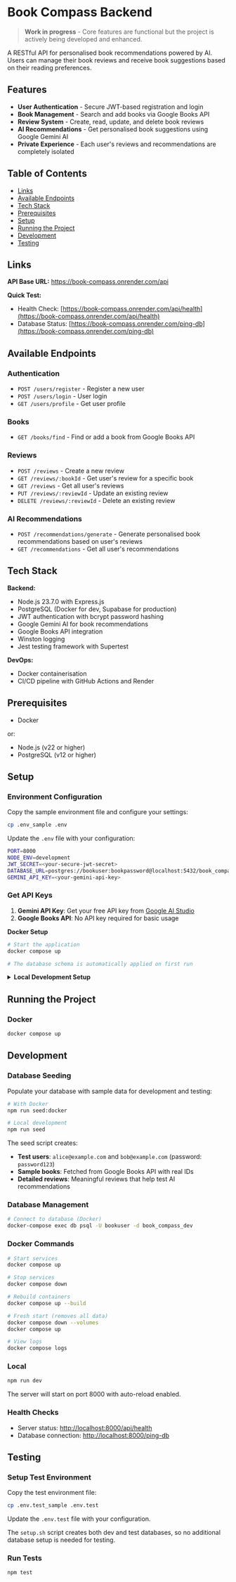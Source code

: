 # Book Compass Backend

> **Work in progress** - Core features are functional but the project is actively being developed and enhanced.

A RESTful API for personalised book recommendations powered by AI. Users can manage their book reviews and receive book suggestions based on their reading preferences.

## Features

- **User Authentication** - Secure JWT-based registration and login
- **Book Management** - Search and add books via Google Books API
- **Review System** - Create, read, update, and delete book reviews
- **AI Recommendations** - Get personalised book suggestions using Google Gemini AI
- **Private Experience** - Each user's reviews and recommendations are completely isolated

## Table of Contents

- [Links](#links)
- [Available Endpoints](#available-endpoints)
- [Tech Stack](#tech-stack)
- [Prerequisites](#prerequisites)
- [Setup](#setup)
- [Running the Project](#running-the-project)
- [Development](#development)
- [Testing](#testing)

## Links

**API Base URL:** https://book-compass.onrender.com/api

**Quick Test:**

- Health Check: [https://book-compass.onrender.com/api/health](https://book-compass.onrender.com/api/health)
- Database Status: [https://book-compass.onrender.com/ping-db](https://book-compass.onrender.com/ping-db)

## Available Endpoints

### Authentication

- `POST /users/register` - Register a new user
- `POST /users/login` - User login
- `GET /users/profile` - Get user profile

### Books

- `GET /books/find` - Find or add a book from Google Books API

### Reviews

- `POST /reviews` - Create a new review
- `GET /reviews/:bookId` - Get user's review for a specific book
- `GET /reviews` - Get all user's reviews
- `PUT /reviews/:reviewId` - Update an existing review
- `DELETE /reviews/:reviewId` - Delete an existing review

### AI Recommendations

- `POST /recommendations/generate` - Generate personalised book recommendations based on user's reviews
- `GET /recommendations` - Get all user's recommendations

## Tech Stack

**Backend:**

- Node.js 23.7.0 with Express.js
- PostgreSQL (Docker for dev, Supabase for production)
- JWT authentication with bcrypt password hashing
- Google Gemini AI for book recommendations
- Google Books API integration
- Winston logging
- Jest testing framework with Supertest

**DevOps:**

- Docker containerisation
- CI/CD pipeline with GitHub Actions and Render

## Prerequisites

- Docker

or:

- Node.js (v22 or higher)
- PostgreSQL (v12 or higher)

## Setup

### Environment Configuration

Copy the sample environment file and configure your settings:

```bash
cp .env_sample .env
```

Update the `.env` file with your configuration:

```bash
PORT=8000
NODE_ENV=development
JWT_SECRET=<your-secure-jwt-secret>
DATABASE_URL=postgres://bookuser:bookpassword@localhost:5432/book_compass_dev
GEMINI_API_KEY=<your-gemini-api-key>
```

### Get API Keys

1. **Gemini API Key**: Get your free API key from [Google AI Studio](https://aistudio.google.com/app/apikey)
2. **Google Books API**: No API key required for basic usage

<strong>Docker Setup</strong>

```bash
# Start the application
docker compose up

# The database schema is automatically applied on first run
```

<details>
<summary><strong>Local Development Setup</strong></summary>

#### Database Setup

1. Make sure PostgreSQL is installed and running on your local machine.
2. Make the setup script executable:

```bash
chmod +x db/setup.sh
```

3. Execute the setup script:

```bash
./db/setup.sh
```

The setup script will:

- Create databases for dev (`book_compass_dev`) and test (`book_compass_test`) environments
- Create a database user (`bookuser`) with appropriate privileges
- Apply the database schema to both databases

#### Install Dependencies

```bash
npm install
```

</details>

## Running the Project

### Docker

```bash
docker compose up
```

## Development

### Database Seeding

Populate your database with sample data for development and testing:

```bash
# With Docker
npm run seed:docker

# Local development
npm run seed
```

The seed script creates:

- **Test users**: `alice@example.com` and `bob@example.com` (password: `password123`)
- **Sample books**: Fetched from Google Books API with real IDs
- **Detailed reviews**: Meaningful reviews that help test AI recommendations

### Database Management

```bash
# Connect to database (Docker)
docker-compose exec db psql -U bookuser -d book_compass_dev
```

### Docker Commands

```bash
# Start services
docker compose up

# Stop services
docker compose down

# Rebuild containers
docker compose up --build

# Fresh start (removes all data)
docker compose down --volumes
docker compose up

# View logs
docker compose logs
```

### Local

```bash
npm run dev
```

The server will start on port 8000 with auto-reload enabled.

### Health Checks

- Server status: [http://localhost:8000/api/health](http://localhost:8000/api/health)
- Database connection: [http://localhost:8000/ping-db](http://localhost:8000/ping-db)

## Testing

### Setup Test Environment

Copy the test environment file:

```bash
cp .env.test_sample .env.test
```

Update the `.env.test` file with your configuration.

The `setup.sh` script creates both dev and test databases, so no additional database setup is needed for testing.

### Run Tests

```bash
npm test
```

